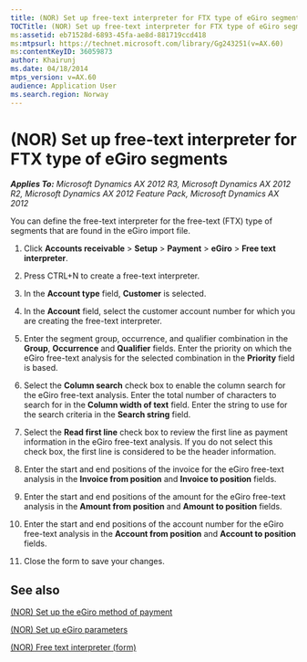 ```yaml
---
title: (NOR) Set up free-text interpreter for FTX type of eGiro segments
TOCTitle: (NOR) Set up free-text interpreter for FTX type of eGiro segments
ms:assetid: eb71528d-6893-45fa-ae8d-881719ccd418
ms:mtpsurl: https://technet.microsoft.com/library/Gg243251(v=AX.60)
ms:contentKeyID: 36059873
author: Khairunj
ms.date: 04/18/2014
mtps_version: v=AX.60
audience: Application User
ms.search.region: Norway
---
```


# (NOR) Set up free-text interpreter for FTX type of eGiro segments 


_**Applies To:** Microsoft Dynamics AX 2012 R3, Microsoft Dynamics AX 2012 R2, Microsoft Dynamics AX 2012 Feature Pack, Microsoft Dynamics AX 2012_

You can define the free-text interpreter for the free-text (FTX) type of segments that are found in the eGiro import file.

1.  Click **Accounts receivable** \> **Setup** \> **Payment** \> **eGiro** \> **Free text interpreter**.

2.  Press CTRL+N to create a free-text interpreter.

3.  In the **Account type** field, **Customer** is selected.

4.  In the **Account** field, select the customer account number for which you are creating the free-text interpreter.

5.  Enter the segment group, occurrence, and qualifier combination in the **Group**, **Occurrence** and **Qualifier** fields. Enter the priority on which the eGiro free-text analysis for the selected combination in the **Priority** field is based.

6.  Select the **Column search** check box to enable the column search for the eGiro free-text analysis. Enter the total number of characters to search for in the **Column width of text** field. Enter the string to use for the search criteria in the **Search string** field.

7.  Select the **Read first line** check box to review the first line as payment information in the eGiro free-text analysis. If you do not select this check box, the first line is considered to be the header information.

8.  Enter the start and end positions of the invoice for the eGiro free-text analysis in the **Invoice from position** and **Invoice to position** fields.

9.  Enter the start and end positions of the amount for the eGiro free-text analysis in the **Amount from position** and **Amount to position** fields.

10. Enter the start and end positions of the account number for the eGiro free-text analysis in the **Account from position** and **Account to position** fields.

11. Close the form to save your changes.

## See also

[(NOR) Set up the eGiro method of payment](nor-set-up-the-egiro-method-of-payment.md)

[(NOR) Set up eGiro parameters](nor-set-up-egiro-parameters.md)

[(NOR) Free text interpreter (form)](https://technet.microsoft.com/library/hh227597\(v=ax.60\))

  


